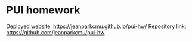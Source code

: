 # PUI homework

Deployed website: https://jeanparkcmu.github.io/pui-hw/
Repository link: https://github.com/jeanparkcmu/pui-hw
